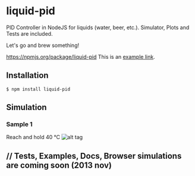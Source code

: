 liquid-pid
==========

PID Controller in NodeJS for liquids (water, beer, etc.).
Simulator, Plots and Tests are included. 

Let's go and brew something!

https://npmjs.org/package/liquid-pid
This is an [example link](http://example.com/ "With a Title").


## Installation

    $ npm install liquid-pid


## Simulation

### Sample 1
Reach and hold 40 °C
![alt tag](https://raw.github.com/hekike/liquid-pid/master/docs/img/simulation1.png)

// Tests, Examples, Docs, Browser simulations are coming soon (2013 nov)
------
